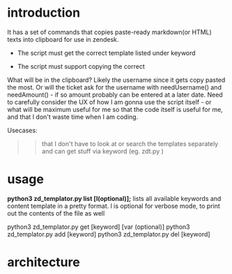 # introduction
It has a set of commands that copies paste-ready markdown(or HTML) texts into clipboard for use in zendesk.

* The script must get the correct template listed under keyword

* The script must support copying the correct


What will be in the clipboard? Likely the username since it gets copy pasted the most.
Or will the ticket ask for the username with needUsername() and needAmount() - if so amount probably can be entered at a later date.
Need to carefully consider the UX of how I am gonna use the script itself - or what will be maximum useful for me so that the code itself is useful for me, and that I don't waste time when I am coding.

Usecases:
>> that I don't have to look at or search the templates separately and can get stuff via keyword (eg. zdt.py )



# usage
**python3 zd_templator.py list [l(optional)];**
lists all available keywords and content template in a pretty format.
l is optional for verbose mode, to print out the contents of the file as well


python3 zd_templator.py get [keyword] [var (optional)]
python3 zd_templator.py add [keyword]
python3 zd_templator.py del [keyword]



# architecture


